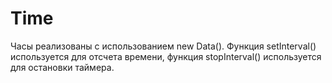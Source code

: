 # Time

Часы реализованы с использованием new Data(). Функция setInterval() используется для отсчета времени, функция stopInterval() используется для остановки таймера.
